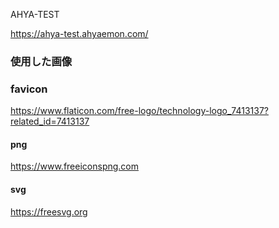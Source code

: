 AHYA-TEST

https://ahya-test.ahyaemon.com/

### 使用した画像

### favicon

https://www.flaticon.com/free-logo/technology-logo_7413137?related_id=7413137

#### png

https://www.freeiconspng.com

#### svg

https://freesvg.org
